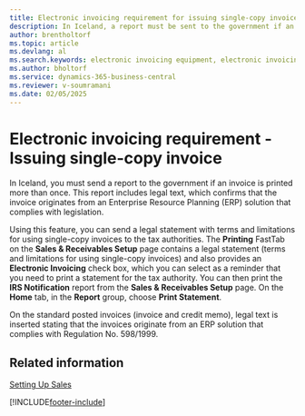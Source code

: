 ```yaml
---
title: Electronic invoicing requirement for issuing single-copy invoice
description: In Iceland, a report must be sent to the government if an invoice is printed more than once when using electronic invoicing.
author: brentholtorf
ms.topic: article
ms.devlang: al
ms.search.keywords: electronic invoicing equipment, electronic invoicing, single-copy invoice
ms.author: bholtorf
ms.service: dynamics-365-business-central
ms.reviewer: v-soumramani
ms.date: 02/05/2025
---
```


# Electronic invoicing requirement - Issuing single-copy invoice

In Iceland, you must send a report to the government if an invoice is printed more than once. This report includes legal text, which confirms that the invoice originates from an Enterprise Resource Planning (ERP) solution that complies with legislation.  

Using this feature, you can send a legal statement with terms and limitations for using single-copy invoices to the tax authorities. The **Printing** FastTab on the **Sales & Receivables Setup** page contains a legal statement (terms and limitations for using single-copy invoices) and also provides an **Electronic Invoicing** check box, which you can select as a reminder that you need to print a statement for the tax authority. You can then print the **IRS Notification** report from the **Sales & Receivables Setup** page. On the **Home** tab, in the **Report** group, choose **Print Statement**.  

On the standard posted invoices (invoice and credit memo), legal text is inserted stating that the invoices originate from an ERP solution that complies with Regulation No. 598/1999.  

## Related information

[Setting Up Sales](../../sales-setup-sales.md)  

[!INCLUDE[footer-include](../../includes/footer-banner.md)]
